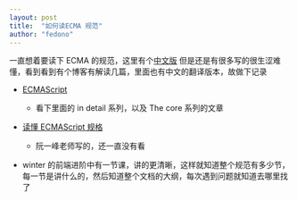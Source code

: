 ```yaml
---
layout: post
title:  "如何读ECMA 规范"
author: "fedono"
---
```


一直想着要读下 ECMA 的规范，这里有个[中文版](http://yanhaijing.com/es5/#about) 但是还是有很多写的很生涩难懂，看到看到有个博客有解读几篇，里面也有中文的翻译版本，故做下记录

- [ECMAScript](http://dmitrysoshnikov.com/ecmascript/)
  - 看下里面的 in detail 系列，以及 The core 系列的文章

- [读懂 ECMAScript 规格](https://es6.ruanyifeng.com/#docs/spec) 
  - 阮一峰老师写的，还一直没有看

- winter 的前端进阶中有一节课，讲的更清晰，这样就知道整个规范有多少节，每一节是讲什么的，然后知道整个文档的大纲，每次遇到问题就知道去哪里找了
